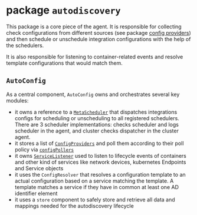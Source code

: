 # package `autodiscovery`

This package is a core piece of the agent. It is responsible for collecting check configurations from different sources (see package [config providers](https://github.com/DataDog/datadog-agent/tree/master/pkg/autodiscovery/providers)) and then schedule or unschedule integration configurations with the help of the schedulers.

It is also responsible for listening to container-related events and resolve template configurations that would match them.

## `AutoConfig`

As a central component, `AutoConfig` owns and orchestrates several key modules:

- it owns a reference to a [`MetaScheduler`](https://github.com/DataDog/datadog-agent/blob/main/pkg/autodiscovery/scheduler) that dispatches integrations configs for scheduling or unscheduling to all registered schedulers. There are 3 scheduler implementations: checks scheduler and logs scheduler in the agent, and cluster checks dispatcher in the cluster agent.
- it stores a list of [`ConfigProviders`](https://github.com/DataDog/datadog-agent/blob/main/pkg/autodiscovery/providers) and poll them according to their poll policy via [`configPollers`](https://github.com/DataDog/datadog-agent/blob/main/pkg/autodiscovery/config_poller.go)
- it owns [`ServiceListener`](https://github.com/DataDog/datadog-agent/blob/main/pkg/autodiscovery/listeners) used to listen to lifecycle events of containers and other kind of services like network devices, kubernetes Endpoints and Service objects
- it uses the `ConfigResolver` that resolves a configuration template to an actual configuration based on a service matching the template. A template matches a service if they have in common at least one AD identifier element
- it uses a `store` component to safely store and retrieve all data and mappings needed for the autodiscovery lifecycle
